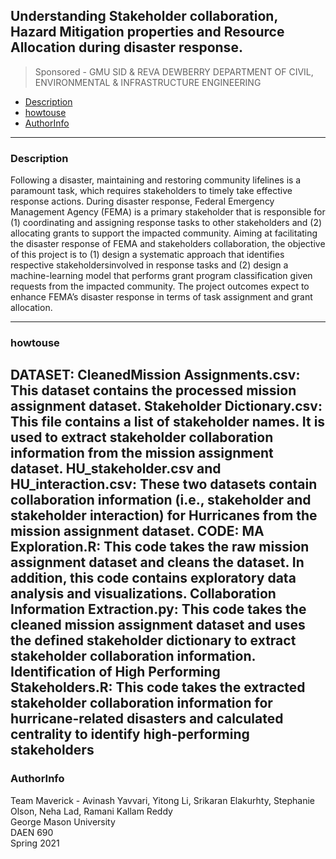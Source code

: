 
## Understanding Stakeholder collaboration, Hazard Mitigation properties and Resource Allocation during disaster response.
> Sponsored - GMU SID & REVA DEWBERRY DEPARTMENT OF CIVIL, ENVIRONMENTAL & INFRASTRUCTURE ENGINEERING


- [Description](#Description)
- [howtouse](#howtouse)
- [AuthorInfo](#AuthorInfo)


<!-- toc -->
----
### Description

Following a disaster, maintaining and restoring community lifelines is a paramount task, which requires stakeholders to timely take effective response actions. During disaster response, Federal Emergency Management Agency (FEMA) is a primary stakeholder that is responsible for (1) coordinating and assigning response tasks to other stakeholders and (2) allocating grants to support the impacted community. Aiming at facilitating the disaster response of FEMA and stakeholders collaboration, the objective of this project is
to (1) design a systematic approach that identifies respective stakeholdersinvolved in response tasks and (2) design a machine-learning model that performs grant program classification given requests from the impacted community. The project outcomes expect to enhance FEMA’s disaster response in terms of task assignment and grant allocation.


----
### howtouse
DATASET:
CleanedMission Assignments.csv:
This dataset contains the processed mission assignment dataset.
Stakeholder Dictionary.csv:
This file contains a list of stakeholder names. It is used to extract stakeholder collaboration information from the mission assignment dataset.
HU_stakeholder.csv and HU_interaction.csv: These two datasets contain collaboration information (i.e., stakeholder and stakeholder interaction) for Hurricanes from the mission assignment dataset.
CODE:
MA Exploration.R: This code takes the raw mission assignment dataset and cleans the dataset. In addition, this code contains exploratory data analysis and visualizations.
Collaboration Information Extraction.py: This code takes the cleaned mission assignment dataset and uses the defined stakeholder dictionary to extract stakeholder collaboration information.
Identification of High Performing Stakeholders.R: This code takes the extracted stakeholder collaboration information for hurricane-related disasters and calculated centrality to identify high-performing stakeholders
----
### AuthorInfo
Team Maverick - Avinash Yavvari, Yitong Li, Srikaran Elakurhty, Stephanie Olson, Neha Lad, Ramani Kallam Reddy<br/>
George Mason University<br/>
DAEN 690<br/>
Spring 2021<br/>
